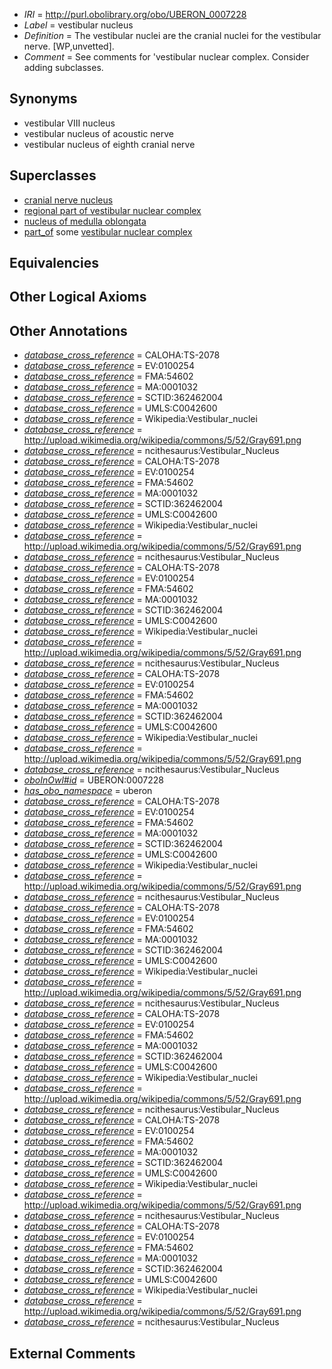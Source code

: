  * *IRI* = http://purl.obolibrary.org/obo/UBERON_0007228
 * *Label* = vestibular nucleus
 * *Definition* = The vestibular nuclei are the cranial nuclei for the vestibular nerve. [WP,unvetted].
 * *Comment* = See comments for 'vestibular nuclear complex. Consider adding subclasses.

## Synonyms

 * vestibular VIII nucleus
 * vestibular nucleus of acoustic nerve
 * vestibular nucleus of eighth cranial nerve

## Superclasses

 * [cranial nerve nucleus](../../UBERON/26/UBERON_0000126.md)
 * [regional part of vestibular nuclear complex](../../UBERON/84/UBERON_0002584.md)
 * [nucleus of medulla oblongata](../../UBERON/35/UBERON_0007635.md)
 * [part_of](../../BFO/50/BFO_0000050.md) some [vestibular nuclear complex](../../UBERON/73/UBERON_0002673.md)

## Equivalencies


## Other Logical Axioms


## Other Annotations

 * *[database_cross_reference](../../ef/oboInOwl#hasDbXref.md)* = CALOHA:TS-2078
 * *[database_cross_reference](../../ef/oboInOwl#hasDbXref.md)* = EV:0100254
 * *[database_cross_reference](../../ef/oboInOwl#hasDbXref.md)* = FMA:54602
 * *[database_cross_reference](../../ef/oboInOwl#hasDbXref.md)* = MA:0001032
 * *[database_cross_reference](../../ef/oboInOwl#hasDbXref.md)* = SCTID:362462004
 * *[database_cross_reference](../../ef/oboInOwl#hasDbXref.md)* = UMLS:C0042600
 * *[database_cross_reference](../../ef/oboInOwl#hasDbXref.md)* = Wikipedia:Vestibular_nuclei
 * *[database_cross_reference](../../ef/oboInOwl#hasDbXref.md)* = http://upload.wikimedia.org/wikipedia/commons/5/52/Gray691.png
 * *[database_cross_reference](../../ef/oboInOwl#hasDbXref.md)* = ncithesaurus:Vestibular_Nucleus
 * *[database_cross_reference](../../ef/oboInOwl#hasDbXref.md)* = CALOHA:TS-2078
 * *[database_cross_reference](../../ef/oboInOwl#hasDbXref.md)* = EV:0100254
 * *[database_cross_reference](../../ef/oboInOwl#hasDbXref.md)* = FMA:54602
 * *[database_cross_reference](../../ef/oboInOwl#hasDbXref.md)* = MA:0001032
 * *[database_cross_reference](../../ef/oboInOwl#hasDbXref.md)* = SCTID:362462004
 * *[database_cross_reference](../../ef/oboInOwl#hasDbXref.md)* = UMLS:C0042600
 * *[database_cross_reference](../../ef/oboInOwl#hasDbXref.md)* = Wikipedia:Vestibular_nuclei
 * *[database_cross_reference](../../ef/oboInOwl#hasDbXref.md)* = http://upload.wikimedia.org/wikipedia/commons/5/52/Gray691.png
 * *[database_cross_reference](../../ef/oboInOwl#hasDbXref.md)* = ncithesaurus:Vestibular_Nucleus
 * *[database_cross_reference](../../ef/oboInOwl#hasDbXref.md)* = CALOHA:TS-2078
 * *[database_cross_reference](../../ef/oboInOwl#hasDbXref.md)* = EV:0100254
 * *[database_cross_reference](../../ef/oboInOwl#hasDbXref.md)* = FMA:54602
 * *[database_cross_reference](../../ef/oboInOwl#hasDbXref.md)* = MA:0001032
 * *[database_cross_reference](../../ef/oboInOwl#hasDbXref.md)* = SCTID:362462004
 * *[database_cross_reference](../../ef/oboInOwl#hasDbXref.md)* = UMLS:C0042600
 * *[database_cross_reference](../../ef/oboInOwl#hasDbXref.md)* = Wikipedia:Vestibular_nuclei
 * *[database_cross_reference](../../ef/oboInOwl#hasDbXref.md)* = http://upload.wikimedia.org/wikipedia/commons/5/52/Gray691.png
 * *[database_cross_reference](../../ef/oboInOwl#hasDbXref.md)* = ncithesaurus:Vestibular_Nucleus
 * *[database_cross_reference](../../ef/oboInOwl#hasDbXref.md)* = CALOHA:TS-2078
 * *[database_cross_reference](../../ef/oboInOwl#hasDbXref.md)* = EV:0100254
 * *[database_cross_reference](../../ef/oboInOwl#hasDbXref.md)* = FMA:54602
 * *[database_cross_reference](../../ef/oboInOwl#hasDbXref.md)* = MA:0001032
 * *[database_cross_reference](../../ef/oboInOwl#hasDbXref.md)* = SCTID:362462004
 * *[database_cross_reference](../../ef/oboInOwl#hasDbXref.md)* = UMLS:C0042600
 * *[database_cross_reference](../../ef/oboInOwl#hasDbXref.md)* = Wikipedia:Vestibular_nuclei
 * *[database_cross_reference](../../ef/oboInOwl#hasDbXref.md)* = http://upload.wikimedia.org/wikipedia/commons/5/52/Gray691.png
 * *[database_cross_reference](../../ef/oboInOwl#hasDbXref.md)* = ncithesaurus:Vestibular_Nucleus
 * *[oboInOwl#id](../../id/oboInOwl#id.md)* = UBERON:0007228
 * *[has_obo_namespace](../../ce/oboInOwl#hasOBONamespace.md)* = uberon
 * *[database_cross_reference](../../ef/oboInOwl#hasDbXref.md)* = CALOHA:TS-2078
 * *[database_cross_reference](../../ef/oboInOwl#hasDbXref.md)* = EV:0100254
 * *[database_cross_reference](../../ef/oboInOwl#hasDbXref.md)* = FMA:54602
 * *[database_cross_reference](../../ef/oboInOwl#hasDbXref.md)* = MA:0001032
 * *[database_cross_reference](../../ef/oboInOwl#hasDbXref.md)* = SCTID:362462004
 * *[database_cross_reference](../../ef/oboInOwl#hasDbXref.md)* = UMLS:C0042600
 * *[database_cross_reference](../../ef/oboInOwl#hasDbXref.md)* = Wikipedia:Vestibular_nuclei
 * *[database_cross_reference](../../ef/oboInOwl#hasDbXref.md)* = http://upload.wikimedia.org/wikipedia/commons/5/52/Gray691.png
 * *[database_cross_reference](../../ef/oboInOwl#hasDbXref.md)* = ncithesaurus:Vestibular_Nucleus
 * *[database_cross_reference](../../ef/oboInOwl#hasDbXref.md)* = CALOHA:TS-2078
 * *[database_cross_reference](../../ef/oboInOwl#hasDbXref.md)* = EV:0100254
 * *[database_cross_reference](../../ef/oboInOwl#hasDbXref.md)* = FMA:54602
 * *[database_cross_reference](../../ef/oboInOwl#hasDbXref.md)* = MA:0001032
 * *[database_cross_reference](../../ef/oboInOwl#hasDbXref.md)* = SCTID:362462004
 * *[database_cross_reference](../../ef/oboInOwl#hasDbXref.md)* = UMLS:C0042600
 * *[database_cross_reference](../../ef/oboInOwl#hasDbXref.md)* = Wikipedia:Vestibular_nuclei
 * *[database_cross_reference](../../ef/oboInOwl#hasDbXref.md)* = http://upload.wikimedia.org/wikipedia/commons/5/52/Gray691.png
 * *[database_cross_reference](../../ef/oboInOwl#hasDbXref.md)* = ncithesaurus:Vestibular_Nucleus
 * *[database_cross_reference](../../ef/oboInOwl#hasDbXref.md)* = CALOHA:TS-2078
 * *[database_cross_reference](../../ef/oboInOwl#hasDbXref.md)* = EV:0100254
 * *[database_cross_reference](../../ef/oboInOwl#hasDbXref.md)* = FMA:54602
 * *[database_cross_reference](../../ef/oboInOwl#hasDbXref.md)* = MA:0001032
 * *[database_cross_reference](../../ef/oboInOwl#hasDbXref.md)* = SCTID:362462004
 * *[database_cross_reference](../../ef/oboInOwl#hasDbXref.md)* = UMLS:C0042600
 * *[database_cross_reference](../../ef/oboInOwl#hasDbXref.md)* = Wikipedia:Vestibular_nuclei
 * *[database_cross_reference](../../ef/oboInOwl#hasDbXref.md)* = http://upload.wikimedia.org/wikipedia/commons/5/52/Gray691.png
 * *[database_cross_reference](../../ef/oboInOwl#hasDbXref.md)* = ncithesaurus:Vestibular_Nucleus
 * *[database_cross_reference](../../ef/oboInOwl#hasDbXref.md)* = CALOHA:TS-2078
 * *[database_cross_reference](../../ef/oboInOwl#hasDbXref.md)* = EV:0100254
 * *[database_cross_reference](../../ef/oboInOwl#hasDbXref.md)* = FMA:54602
 * *[database_cross_reference](../../ef/oboInOwl#hasDbXref.md)* = MA:0001032
 * *[database_cross_reference](../../ef/oboInOwl#hasDbXref.md)* = SCTID:362462004
 * *[database_cross_reference](../../ef/oboInOwl#hasDbXref.md)* = UMLS:C0042600
 * *[database_cross_reference](../../ef/oboInOwl#hasDbXref.md)* = Wikipedia:Vestibular_nuclei
 * *[database_cross_reference](../../ef/oboInOwl#hasDbXref.md)* = http://upload.wikimedia.org/wikipedia/commons/5/52/Gray691.png
 * *[database_cross_reference](../../ef/oboInOwl#hasDbXref.md)* = ncithesaurus:Vestibular_Nucleus
 * *[database_cross_reference](../../ef/oboInOwl#hasDbXref.md)* = CALOHA:TS-2078
 * *[database_cross_reference](../../ef/oboInOwl#hasDbXref.md)* = EV:0100254
 * *[database_cross_reference](../../ef/oboInOwl#hasDbXref.md)* = FMA:54602
 * *[database_cross_reference](../../ef/oboInOwl#hasDbXref.md)* = MA:0001032
 * *[database_cross_reference](../../ef/oboInOwl#hasDbXref.md)* = SCTID:362462004
 * *[database_cross_reference](../../ef/oboInOwl#hasDbXref.md)* = UMLS:C0042600
 * *[database_cross_reference](../../ef/oboInOwl#hasDbXref.md)* = Wikipedia:Vestibular_nuclei
 * *[database_cross_reference](../../ef/oboInOwl#hasDbXref.md)* = http://upload.wikimedia.org/wikipedia/commons/5/52/Gray691.png
 * *[database_cross_reference](../../ef/oboInOwl#hasDbXref.md)* = ncithesaurus:Vestibular_Nucleus

## External Comments


